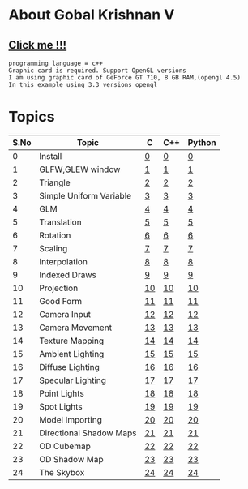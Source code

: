 # About Gobal Krishnan V
## [Click me !!!](https://engineer-ece.github.io/Home/)


```
programming language = c++
Graphic card is required. Support OpenGL versions 
I am using graphic card of GeForce GT 710, 8 GB RAM,(opengl 4.5)
In this example using 3.3 versions opengl
```
# Topics 
 
 | S.No | Topic | C   | C++ | Python |
 | ---  | ---  | --- | --- | ---    |
 | 0  | Install                  | [0](Graphics/0.install/readme.md)  | [0](Graphics/0.install/readme.md) | [0](Graphics/0.install/readmepy.md) | 
 | 1  | GLFW,GLEW window         | [1]()           | [1](Graphics/1.%20Create%20Window/main.cpp) | [1]() | 
 | 2  | Triangle                 | [2]()           | [2](Graphics/2.%20Triangle/main.cpp) | [2]() | 
 | 3  | Simple Uniform Variable  | [3]()           | [3](Graphics/3.%20Simple%20Uniform%20Variable/main.cpp) | [3]() |  
 | 4  | GLM                      | [4]()  | [4]() | [4]() |  
 | 5  | Translation              | [5]()  | [5]() | [5]() | 
 | 6  | Rotation                 | [6]()  | [6]() | [6]() | 
 | 7  | Scaling                  | [7]()  | [7]() | [7]() | 
 | 8  | Interpolation            | [8]()  | [8]() | [8]() | 
 | 9  | Indexed Draws            | [9]()  | [9]() | [9]() |  
 |10  | Projection               | [10]() | [10]()| [10]()| 
 |11  | Good Form                | [11]() | [11]()| [11]()| 
 |12  | Camera Input             | [12]() | [12]()| [12]()| 
 |13  | Camera Movement          | [13]() | [13]()| [13]()| 
 |14  | Texture Mapping          | [14]() | [14]()| [14]()| 
 |15  | Ambient Lighting         | [15]() | [15]()| [15]()| 
 |16  | Diffuse Lighting         | [16]() | [16]()| [16]()| 
 |17  | Specular Lighting        | [17]() | [17]()| [17]()| 
 |18  | Point Lights             | [18]() | [18]()| [18]()| 
 |19  | Spot Lights              | [19]() | [19]()| [19]()| 
 |20  | Model Importing          | [20]() | [20]()| [20]()| 
 |21  | Directional Shadow Maps  | [21]() | [21]()| [21]()| 
 |22  | OD Cubemap               | [22]() | [22]()| [22]()| 
 |23  | OD Shadow Map            | [23]() | [23]()| [23]()| 
 |24  | The Skybox               | [24]() | [24]()| [24]()| 
